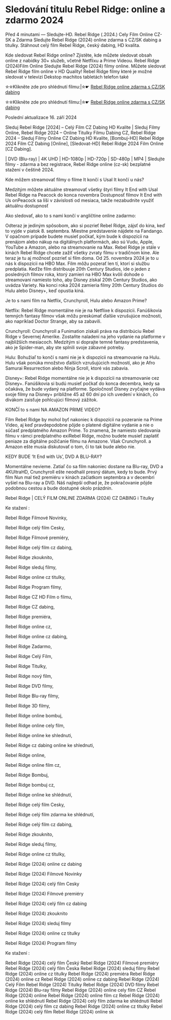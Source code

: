# Sledování titulu Rebel Ridge: online a zdarmo 2024

Před 4 minutami — Sledujte-HD. Rebel Ridge (.2024.) Cely Film Online CZ-SK a Zdarma
Sledujte Rebel Ridge (2024) online zdarma s CZ/SK dabing a titulky. Stáhnout celý film Rebel Ridge, český dabing, HD kvalita.

Kde sledovat Rebel Ridge online? Zjistěte, kde můžete sledovat obsah online z nabídky 30+ služeb, včetně Netflixu a Prime Videou. Rebel Ridge (2024)Film Online Sledujte Rebel Ridge (2024) filmy online. Můžete sledovat Rebel Ridge film online v HD Quality! Rebel Ridge filmy které je možné sledovat v televizi Dekstop machitos tabletách telefon také

✮✮Klikněte zde pro shlédnutí filmu:|✮☛ [Rebel Ridge online zdarma s CZ/SK dabing](https://onlinecz-skdabingtitulkyzdarmo.blogspot.com/2024/09/rebel-ridge-cely-film-online-cz.html)

✮✮Klikněte zde pro shlédnutí filmu:|✮☛ [Rebel Ridge online zdarma s CZ/SK dabing](https://onlinecz-skdabingtitulkyzdarmo.blogspot.com/2024/09/rebel-ridge-cely-film-online-cz.html)

Poslední aktualizace 16. září 2024


Sleduj Rebel Ridge [2024] – Celý Film CZ Dabing HD Kvalite | Sleduj Filmy Online, Rebel Ridge 2024 – Online Titulky Filmu Dabing CZ, Rebel Ridge 2024 – Sleduj Filmy Online CZ Dabing HD Kvalite, [Bombuj-HD] Rebel Ridge 2024 Film CZ Dabing [Online], [Sledovat-HD] Rebel Ridge 2024 Film Online [CZ Dabing].

| DVD (Blu-ray) | 4K UHD | HD-1080p | HD-720p | SD-480p | MP4 | Sledujte filmy - zdarma a bez registrace, Rebel Ridge online (cz-sk) bezplatné stažení v češtině 2024.

Kde môžem streamovať filmy o filme It končí s Usal It končí u nás?

Medzitým môžete aktuálne streamovať všetky štyri filmy It End with Usal Rebel Ridge na Peacock do konca novembra Dostupnosť filmov It End with Us onPeacock sa líši v závislosti od mesiaca, takže nezabudnite využiť aktuálnu dostupnosť

Ako sledovať, ako to s nami končí v angličtine online zadarmo:

Odteraz je jediným spôsobom, ako si pozrieť Rebel Ridge, zájsť do kina, keď to vyjde v piatok 8. septembra. Miestne predstavenie nájdete na Fandango. V opačnom prípade budete musieť počkať, kým bude k dispozícii na prenájom alebo nákup na digitálnych platformách, ako sú Vudu, Apple, YouTube a Amazon, alebo na streamovanie na Max. Rebel Ridge je stále v kinách Rebel Ridge chcete zažiť všetky zvraty filmu v tradičnom kine. Ale teraz je tu aj možnosť pozrieť si film doma. Od 25. novembra 2024 je to u nás k dispozícii na HBO Max. Film môžu pozerať len tí, ktorí si službu predplatia. Keďže film distribuuje 20th Century Studios, ide o jeden z posledných filmov roka, ktorý zamieri na HBO Max kvôli dohode o streamovaní namiesto toho, aby Disney získal 20th Century Studios, ako uvádza Variety. Na konci roka 2024 zamieria filmy 20th Century Studios do Hulu alebo Disney+, keď opustia kiná.

Je to s nami film na Netflix, Crunchyroll, Hulu alebo Amazon Prime?

Netflix: Rebel Ridge momentálne nie je na Netflixe k dispozícii. Fanúšikovia temných fantasy filmov však môžu preskúmať ďalšie vzrušujúce možnosti, ako napríklad Doctor Strange, aby sa zabavili.

Crunchyroll: Crunchyroll a Funimation získali práva na distribúciu Rebel Ridge v Severnej Amerike. Zostaňte naladení na jeho vydanie na platforme v najbližších mesiacoch. Medzitým si doprajte temné fantasy predstavenia, ako je Spider-man, aby ste splnili svoje zábavné potreby.

Hulu: Bohužiaľ to končí s nami nie je k dispozícii na streamovanie na Hulu. Hulu však ponúka množstvo ďalších vzrušujúcich možností, ako je Afro Samurai Resurrection alebo Ninja Scroll, ktoré vás zabavia.

Disney+: Rebel Ridge momentálne nie je k dispozícii na streamovanie cez Disney+. Fanúšikovia si budú musieť počkať do konca decembra, kedy sa očakáva, že bude vydaný na platforme. Spoločnosť Disney zvyčajne vydáva svoje filmy na Disney+ približne 45 až 60 dní po ich uvedení v kinách, čo divákom zaisťuje pohlcujúci filmový zážitok.

KONČÍ to s nami NA AMAZON PRIME VIDEO?

Film Rebel Ridge by mohol byť nakoniec k dispozícii na pozeranie na Prime Video, aj keď pravdepodobne pôjde o platené digitálne vydanie a nie o súčasť predplatného Amazon Prime. To znamená, že namiesto sledovania filmu v rámci predplatného exiRebel Ridge, možno budete musieť zaplatiť peniaze za digitálne požičanie filmu na Amazone. Však Crunchyroll. a Amazon ešte musia diskutovať o tom, či to tak bude alebo nie.

KEDY BUDE ‘It End with Us’, DVD A BLU-RAY?

Momentálne nevieme. Zatiaľ čo sa film nakoniec dostane na Blu-ray, DVD a 4KUltraHD, Crunchyroll ešte neodhalil presný dátum, kedy to bude. Prvý film Nun mal tiež premiéru v kinách začiatkom septembra a v decembri vyšiel na Blu-ray a DVD. Náš najlepší odhad je, že pokračovanie pôjde podobnou cestou a bude dostupné okolo prázdnin.

Rebel Ridge | CELÝ FILM ONLINE ZDARMA (2024) CZ DABING i Titulky

Ke stažení :

Rebel Ridge Filmové Novinky,

Rebel Ridge celý film Cesky,

Rebel Ridge Filmové premiéry,

Rebel Ridge celý film cz dabing,

Rebel Ridge zkouknito,

Rebel Ridge sleduj filmy,

Rebel Ridge online cz titulky,

Rebel Ridge Program filmy,

Rebel Ridge CZ HD Film o filmu,

Rebel Ridge CZ dabing,

Rebel Ridge premiéra,

Rebel Ridge online cz,

Rebel Ridge online cz dabing,

Rebel Ridge Zadarmo,

Rebel Ridge Celý Film,

Rebel Ridge Titulky,

Rebel Ridge nový film,

Rebel Ridge DVD filmy,

Rebel Ridge Blu-ray filmy,

Rebel Ridge 3D filmy,

Rebel Ridge online bombuj,

Rebel Ridge online cely film,

Rebel Ridge online ke shlednuti,

Rebel Ridge cz dabing online ke shlednuti,

Rebel Ridge online,

Rebel Ridge online film cz,

Rebel Ridge Bombuj,

Rebel Ridge bombuj cz,

Rebel Ridge online ke shlédnutí,

Rebel Ridge celý film Cesky,

Rebel Ridge celý film zdarma ke shlédnutí,

Rebel Ridge celý film cz dabing,

Rebel Ridge zkouknito,

Rebel Ridge sleduj filmy,

Rebel Ridge online cz titulky,

Rebel Ridge (2024) online cz dabing

Rebel Ridge (2024) Filmové Novinky

Rebel Ridge (2024) celý film Cesky

Rebel Ridge (2024) Filmové premiéry

Rebel Ridge (2024) celý film cz dabing

Rebel Ridge (2024) zkouknito

Rebel Ridge (2024) sleduj filmy

Rebel Ridge (2024) online cz titulky

Rebel Ridge (2024) Program filmy

Ke stažení :

Rebel Ridge (2024) celý film Český Rebel Ridge (2024) Filmové premiéry Rebel Ridge (2024) celý film Česka Rebel Ridge (2024) sleduj filmy Rebel Ridge (2024) online cz titulky Rebel Ridge (2024) premiéra Rebel Ridge (2024) online cz Rebel Ridge (2024) online cz dabing Rebel Ridge (2024) Celý Film Rebel Ridge (2024) Titulky Rebel Ridge (2024) DVD filmy Rebel Ridge (2024) Blu-ray filmy Rebel Ridge (2024) online cely film CZ Rebel Ridge (2024) online Rebel Ridge (2024) online film cz Rebel Ridge (2024) online ke shlédnutí Rebel Ridge (2024) celý film zdarma ke shlédnutí Rebel Ridge (2024) celý film cz dabing Rebel Ridge (2024) online cz titulky Rebel Ridge (2024) celý film Rebel Ridge (2024) online sk
